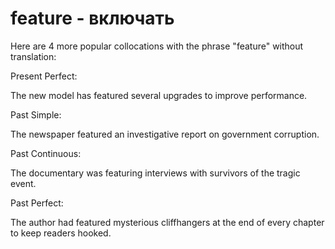 # feature - включать

Here are 4 more popular collocations with the phrase "feature" without translation:

Present Perfect:

The new model has featured several upgrades to improve performance.

Past Simple:

The newspaper featured an investigative report on government corruption.

Past Continuous:

The documentary was featuring interviews with survivors of the tragic event.

Past Perfect:

The author had featured mysterious cliffhangers at the end of every chapter to keep readers hooked.
